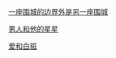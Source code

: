 

[一座围城的边界外是另一座围城](%E9%95%BF%E7%AF%87+%E6%88%90%E7%A8%BF+c6490e75-7293-4304-bad7-4d7b6e8c9169/%E4%B8%80%E5%BA%A7%E5%9B%B4%E5%9F%8E%E7%9A%84%E8%BE%B9%E7%95%8C%E5%A4%96%E6%98%AF%E5%8F%A6%E4%B8%80%E5%BA%A7%E5%9B%B4%E5%9F%8E%200c407dd7-496a-49a1-be88-72b1d4358e1e.md)

[男人和他的星星](%E9%95%BF%E7%AF%87+%E6%88%90%E7%A8%BF+c6490e75-7293-4304-bad7-4d7b6e8c9169/%E7%94%B7%E4%BA%BA%E5%92%8C%E4%BB%96%E7%9A%84%E6%98%9F%E6%98%9F%20dcce3ece-3e73-4933-a10a-4e5e9fc96d8d.md)

[爱和白斑](%E9%95%BF%E7%AF%87+%E6%88%90%E7%A8%BF+c6490e75-7293-4304-bad7-4d7b6e8c9169/%E7%88%B1%E5%92%8C%E7%99%BD%E6%96%91%2092a8a8e1-84f3-494c-a474-d55ef10851f4.md)

